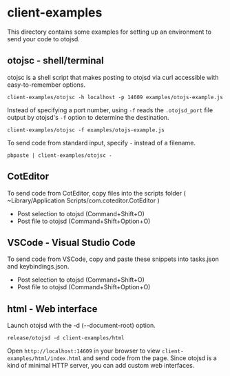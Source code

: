 # client-examples

This directory contains some examples for setting up an environment to send your code to otojsd.

## otojsc - shell/terminal

otojsc is a shell script that makes posting to otojsd via curl accessible with easy-to-remember options.

```
client-examples/otojsc -h localhost -p 14609 examples/otojs-example.js
```

Instead of specifying a port number, using `-f` reads the `.otojsd_port` file output by otojsd's `-f` option to determine the destination.

```
client-examples/otojsc -f examples/otojs-example.js
```

To send code from standard input, specify `-` instead of a filename.

```
pbpaste | client-examples/otojsc -
```

## CotEditor

To send code from CotEditor, copy files into the scripts folder ( ~Library/Application Scripts/com.coteditor.CotEditor )

* Post selection to otojsd (Command+Shift+O)
* Post file to otojsd (Command+Shift+Option+O)

## VSCode - Visual Studio Code

To send code from VSCode, copy and paste these snippets into tasks.json and keybindings.json.

* Post selection to otojsd (Command+Shift+O)
* Post file to otojsd (Command+Shift+Option+O)

## html - Web interface

Launch otojsd with the -d (--document-root) option.

```
release/otojsd -d client-examples/html
```

Open `http://localhost:14609` in your browser to view `client-examples/html/index.html` and send code from the page.
Since otojsd is a kind of minimal HTTP server, you can add custom web interfaces.
